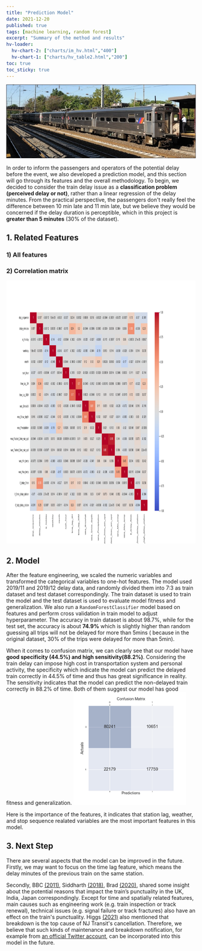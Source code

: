 ```yaml
---
title: "Prediction Model"
date: 2021-12-20
published: true
tags: [machine learning, random forest]
excerpt: "Summary of the method and results"
hv-loader:
  hv-chart-2: ["charts/im_hv.html","400"]
  hv-chart-1: ["charts/hv_table2.html","200"]
toc: true
toc_sticky: true
---
```

![NJ_Transit_Amtrak](https://raw.githubusercontent.com/penelope0318/Amtrak_Train_Delay/master/assets/images/us_njtransit_nec.jpeg)

In order to inform the passengers and operators of the potential delay before the event, we also developed a prediction model, and this section will go through its features and the overall methodology. To begin, we decided to consider the train delay issue as a **classification problem (perceived delay or not)**, rather than a linear regression of the delay minutes. From the practical perspective, the passengers don't really feel the difference between 10 min late and 11 min late, but we believe they would be concerned if the delay duration is perceptible, which in this project is **greater than 5 minutes** (30% of the dataset).

## 1. Related Features

### 1) All features
<div id="hv-chart-1"></div>

### 2) Correlation matrix 
<img src="https://raw.githubusercontent.com/penelope0318/Amtrak_Train_Delay/master/assets/images/corr_matrix.png" width="1000" height="700" />

## 2. Model

After the feature engineering, we scaled the numeric variables and transformed the categorical variables to one-hot features. The model used 2019/11 and 2019/12 delay data, and randomly divided them into 7:3 as train dataset and test dataset correspondingly. The train dataset is used to train the model and the test dataset is used to evaluate model fitness and generalization. We also run a `RandomForestClassifier` model based on features and perform cross validation in train model to adjust hyperparameter. The accuracy in train dataset is about 98.7%,  while for the test set, the accuracy is about **74.9%** which is slightly higher than random guessing all trips will not be delayed for more than 5mins ( because in the original dataset, 30% of the trips were delayed for more than 5min). 

When it comes to confusion matrix, we can clearly see that our model have **good specificity (44.5%) and high sensitivity(88.2%)**. Considering the train delay can impose high cost in transportation system and personal activity, the specificity which indicate the model can predict the delayed train correctly in 44.5% of time and thus has great significance in reality.  The sensitivity indicates that the model can predict the non-delayed train correctly in 88.2% of time.  Both of them suggest our model has good fitness and generalization. 
<img src="https://raw.githubusercontent.com/penelope0318/Amtrak_Train_Delay/master/assets/images/confusion.png" width="300" height="300" />


Here is the importance of the features, it indicates that station lag, weather, and stop sequence realated variables are the most important features in this model.
<div id="hv-chart-2"></div>



## 3. Next Step
There are several aspects that the model can be improved in the future. Firstly, we may want to focus on the time lag feature, which means the delay minutes of the previous train on the same station.

Secondly, BBC <a href="https://www.bbc.com/news/magazine-15019801">(2011)</a>, Siddharth <a href="https://timesofindia.indiatimes.com/india/why-20-of-your-trains-are-always-late/articleshow/64640066.cms">(2018)</a>,  Brad <a href="https://bradwarden.com/japan/traindelay/">(2020)</a>, shared some insight about the potential reasons that impact the train’s punctuality in the UK, India, Japan correspondingly. Except for time and spatially related features, main causes such as engineering work (e.g. train inspection or track renewal), technical issues (e.g. signal failure or track fractures) also have an effect on the train's punctuality. Higgs <a href="https://www.nj.com/news/2021/07/breakdowns-now-the-top-cause-for-canceled-nj-transit-trains-neglect-and-underfunding-to-blame.html">(2021)</a> also mentioned that breakdown is the top cause of  NJ Transit's cancellation. Therefore, we believe that such kinds of maintenance and breakdown notification, for example from <a href="https://twitter.com/NJTRANSIT_NEC">an official Twitter account</a>,  can be incorporated into this model in the future. 
